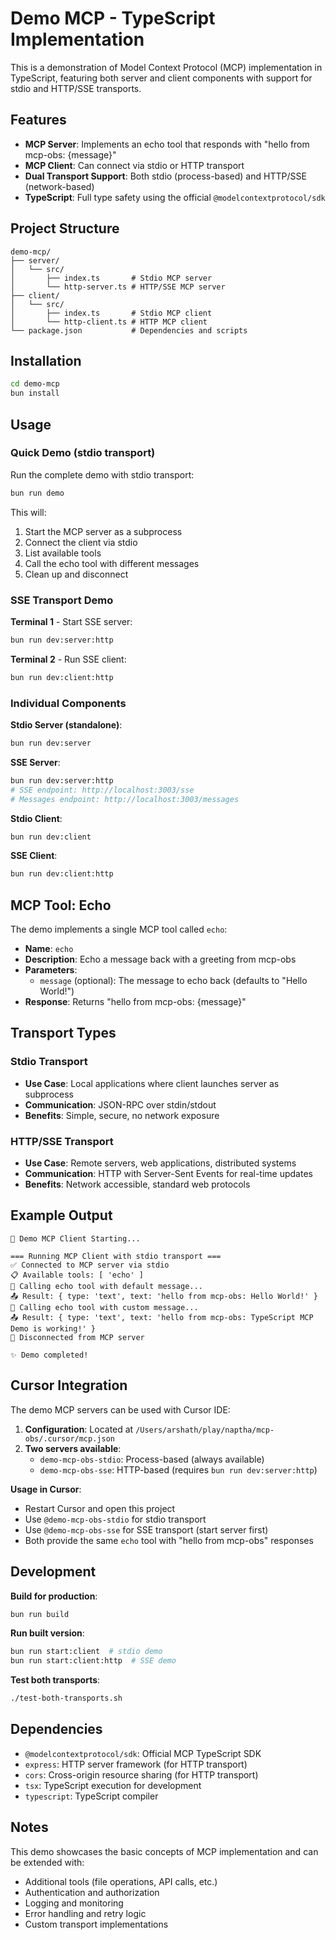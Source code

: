 # Demo MCP - TypeScript Implementation

This is a demonstration of Model Context Protocol (MCP) implementation in TypeScript, featuring both server and client components with support for stdio and HTTP/SSE transports.

## Features

- **MCP Server**: Implements an echo tool that responds with "hello from mcp-obs: {message}"
- **MCP Client**: Can connect via stdio or HTTP transport
- **Dual Transport Support**: Both stdio (process-based) and HTTP/SSE (network-based)
- **TypeScript**: Full type safety using the official `@modelcontextprotocol/sdk`

## Project Structure

```
demo-mcp/
├── server/
│   └── src/
│       ├── index.ts       # Stdio MCP server
│       └── http-server.ts # HTTP/SSE MCP server
├── client/
│   └── src/
│       ├── index.ts       # Stdio MCP client
│       └── http-client.ts # HTTP MCP client
└── package.json           # Dependencies and scripts
```

## Installation

```bash
cd demo-mcp
bun install
```

## Usage

### Quick Demo (stdio transport)

Run the complete demo with stdio transport:

```bash
bun run demo
```

This will:
1. Start the MCP server as a subprocess
2. Connect the client via stdio
3. List available tools
4. Call the echo tool with different messages
5. Clean up and disconnect

### SSE Transport Demo

**Terminal 1** - Start SSE server:
```bash
bun run dev:server:http
```

**Terminal 2** - Run SSE client:
```bash
bun run dev:client:http
```

### Individual Components

**Stdio Server (standalone)**:
```bash
bun run dev:server
```

**SSE Server**:
```bash
bun run dev:server:http
# SSE endpoint: http://localhost:3003/sse
# Messages endpoint: http://localhost:3003/messages
```

**Stdio Client**:
```bash
bun run dev:client
```

**SSE Client**:
```bash
bun run dev:client:http
```

## MCP Tool: Echo

The demo implements a single MCP tool called `echo`:

- **Name**: `echo`
- **Description**: Echo a message back with a greeting from mcp-obs
- **Parameters**:
  - `message` (optional): The message to echo back (defaults to "Hello World!")
- **Response**: Returns "hello from mcp-obs: {message}"

## Transport Types

### Stdio Transport
- **Use Case**: Local applications where client launches server as subprocess
- **Communication**: JSON-RPC over stdin/stdout
- **Benefits**: Simple, secure, no network exposure

### HTTP/SSE Transport
- **Use Case**: Remote servers, web applications, distributed systems
- **Communication**: HTTP with Server-Sent Events for real-time updates
- **Benefits**: Network accessible, standard web protocols

## Example Output

```
🚀 Demo MCP Client Starting...

=== Running MCP Client with stdio transport ===
✅ Connected to MCP server via stdio
📋 Available tools: [ 'echo' ]
🔧 Calling echo tool with default message...
📤 Result: { type: 'text', text: 'hello from mcp-obs: Hello World!' }
🔧 Calling echo tool with custom message...
📤 Result: { type: 'text', text: 'hello from mcp-obs: TypeScript MCP Demo is working!' }
🔌 Disconnected from MCP server

✨ Demo completed!
```

## Cursor Integration

The demo MCP servers can be used with Cursor IDE:

1. **Configuration**: Located at `/Users/arshath/play/naptha/mcp-obs/.cursor/mcp.json`
2. **Two servers available**:
   - `demo-mcp-obs-stdio`: Process-based (always available)
   - `demo-mcp-obs-sse`: HTTP-based (requires `bun run dev:server:http`)

**Usage in Cursor**:
- Restart Cursor and open this project
- Use `@demo-mcp-obs-stdio` for stdio transport
- Use `@demo-mcp-obs-sse` for SSE transport (start server first)
- Both provide the same `echo` tool with "hello from mcp-obs" responses

## Development

**Build for production**:
```bash
bun run build
```

**Run built version**:
```bash
bun run start:client  # stdio demo
bun run start:client:http  # SSE demo
```

**Test both transports**:
```bash
./test-both-transports.sh
```

## Dependencies

- `@modelcontextprotocol/sdk`: Official MCP TypeScript SDK
- `express`: HTTP server framework (for HTTP transport)
- `cors`: Cross-origin resource sharing (for HTTP transport)
- `tsx`: TypeScript execution for development
- `typescript`: TypeScript compiler

## Notes

This demo showcases the basic concepts of MCP implementation and can be extended with:
- Additional tools (file operations, API calls, etc.)
- Authentication and authorization
- Logging and monitoring
- Error handling and retry logic
- Custom transport implementations